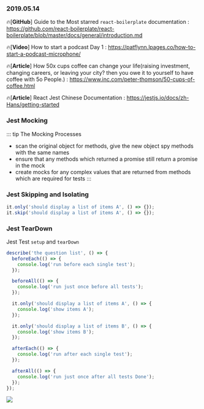 ### 2019.05.14

🔥[**GitHub**] Guide to the Most starred `react-boilerplate` documentation : <https://github.com/react-boilerplate/react-boilerplate/blob/master/docs/general/introduction.md>

🔥[**Video**] How to start a podcast Day 1 : <https://patflynn.lpages.co/how-to-start-a-podcast-microphone/>

🔥[**Article**] How 50x cups coffee can change your life(raising investment, changing careers, or leaving your city? then you owe it to yourself to have coffee with 5o People.) : <https://www.inc.com/peter-thomson/50-cups-of-coffee.html>

🔥[**Article**] React Jest Chinese Documentation : <https://jestjs.io/docs/zh-Hans/getting-started>

### Jest Mocking

::: tip The Mocking Processes

- scan the original object for methods, give the new object spy methods with the same names
- ensure that any methods which returned a promise still return a promise in the mock
- create mocks for any complex values that are returned from methods which are required for tests
  :::

### Jest Skipping and Isolating

```js
it.only('should display a list of items A', () => {});
it.skip('should display a list of items A', () => {});
```

### Jest TearDown

Jest Test `setup` and `tearDown`

```js
describe('the question list', () => {
  beforeEach(() => {
    console.log('run before each single test');
  });

  beforeAll(() => {
    console.log('run just once before all tests');
  });

  it.only('should display a list of items A', () => {
    console.log('show items A');
  });

  it.only('should display a list of items B', () => {
    console.log('show items B');
  });

  afterEach(() => {
    console.log('run after each single test');
  });

  afterAll(() => {
    console.log('run just once after all tests Done');
  });
});
```

![](https://images.unsplash.com/photo-1489533119213-66a5cd877091?ixlib=rb-1.2.1&ixid=eyJhcHBfaWQiOjEyMDd9&auto=format&fit=crop&w=800&q=60)
